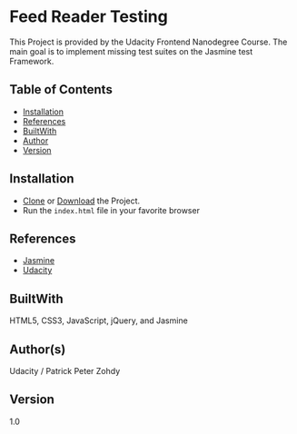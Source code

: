 # Feed Reader Testing

This Project is provided by the Udacity Frontend Nanodegree Course. The main goal is to implement missing test suites on the Jasmine test Framework.

## Table of Contents

* [Installation](#installation)
* [References](#references)
* [BuiltWith](#builtwith)
* [Author](#author)
* [Version](#version)

## Installation

* [Clone](https://github.com/zohdy/feed-reader-testing.git) or [Download](https://github.com/zohdy/feed-reader-testing/archive/master.zip) the Project.
* Run the `index.html` file in your favorite browser

## References

* [Jasmine](https://jasmine.github.io/)
* [Udacity](https://udacity.com/)

## BuiltWith

HTML5, CSS3, JavaScript, jQuery, and Jasmine

## Author(s)

Udacity / Patrick Peter Zohdy

## Version

1.0
